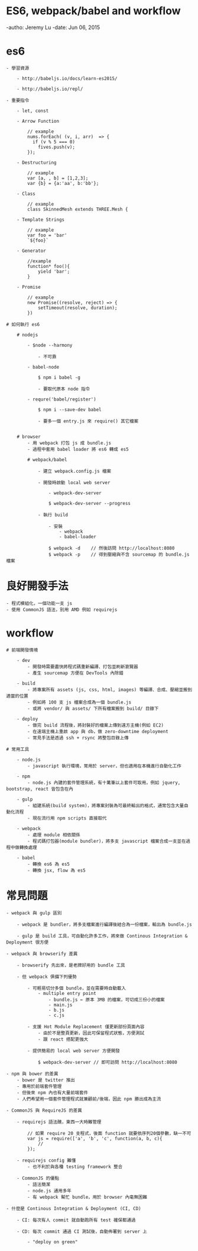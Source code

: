 
ES6, webpack/babel and workflow
===============================

-autho: Jeremy Lu
-date: Jun 06, 2015

# es6
	
	- 學習資源

		- http://babeljs.io/docs/learn-es2015/
		
		- http://babeljs.io/repl/
	
	- 重要指令
		
		- let, const 

		- Arrow Function

			// example
			nums.forEach( (v, i, arr)  => {
			  if (v % 5 === 0)
			    fives.push(v);
			});
		
		- Destructuring
		
			// example
			var [a, , b] = [1,2,3];
			var {b} = {a:'aa', b:'bb'};
		
		- Class

			// example
			class SkinnedMesh extends THREE.Mesh {
		
		- Template Strings

			// example
			var foo = 'bar'
			`${foo}`

		- Generator
			
			//example
			function* foo(){
				yield 'bar';
			}

		- Promise	

			// example
			new Promise((resolve, reject) => {
		        setTimeout(resolve, duration);
		    })

	# 如何執行 es6
		
		# nodejs

			- $node --harmony
				
				- 不可靠
			
			- babel-node

				$ npm i babel -g
				
				- 要取代原本 node 指令
			
			- requre('babel/register')

				$ npm i --save-dev babel

				- 要多一個 entry.js 來 require() 其它檔案

		
		# browser
			- 用 webpack 打包 js 成 bundle.js
			- 過程中套用 babel loader 將 es6 轉成 es5

			# webpack/babel

				- 建立 webpack.config.js 檔案

				- 開發時啟動 local web server
					
					- webpack-dev-server

					$ webpack-dev-server --progress

				- 執行 build
					
					- 安裝
						- webpack
						- babel-loader

					$ webpack -d 	// 然後訪問 http://localhost:8080
					$ webpack -p 	// 得到壓縮與不含 sourcemap 的 bundle.js 檔案

# 良好開發手法
	
	- 程式模組化，一個功能一支 js
	- 使用 CommonJS 語法，別用 AMD 例如 requirejs

# workflow

	# 前端開發情境

		- dev
			- 開發時需要盡快將程式碼重新編譯、打包並刷新瀏覽器
			- 產生 sourcemap 方便在 DevTools 內除錯

		- build
			- 將專案所有 assets (js, css, html, images) 等編譯、合成、壓縮並搬到適當的位置
			- 例如將 100 支 js 檔案合成為一個 bundle.js 
			- 或將 vendor/ 與 assets/ 下所有檔案搬到 build/ 目錄下

		- deploy
			- 做完 build 流程後，將封裝好的檔案上傳到遠方主機(例如 EC2)
			- 在遠端主機上重啟 app 與 db，做 zero-downtime deployment
			- 常見手法是透過 ssh + rsync 將整包目錄上傳

	# 常用工具

		- node.js
			- javascript 執行環境，常用於 server，但也適用在本機進行自動化工作
		
		- npm
			- node.js 內建的套件管理系統，有十萬筆以上套件可取用，例如 jquery, bootstrap, react 皆包含在內

		- gulp
			- 組建系統(build system)，將專案封裝為可最終輸出的格式，通常包含大量自動化流程
			- 現在流行用 npm scripts 直接取代

		- webpack
			- 處理 module 相依關係
			- 程式碼打包器(module bundler)，將多支 javascript 檔案合成一支並在過程中做轉換處理
			
		- babel
			- 轉換 es6 為 es5
			- 轉換 jsx, flow 為 es5
		
# 常見問題

	- webpack 與 gulp 區別

		- webpack 是 bundler，將多支檔案進行編譯後結合為一份檔案，輸出為 bundle.js

		- gulp 是 build 工具，可自動化許多工作，將來做 Continous Integration & Deployment 很方便

	- webpack 與 browserify 差異

		- browserify 先出來，是老牌好用的 bundle 工具
		
		- 但 webpack 俱備下列優勢
			
			- 可輕易切分多個 bundle，並在需要時自動載入
				- multiple entry point
					- bundle.js ← 原本 3MB 的檔案，可切成三份小的檔案
					- main.js
					- b.js
					- c.js
			
			- 支援 Hot Module Replacement 僅更新部份頁面內容
				- 由於不是整頁更新，因此可保留程式狀態，方便測試
				- 跟 react 搭配更強大

			- 提供簡易的 local web server 方便開發
				
				$ webpack-dev-server // 即可訪問 http://localhost:8080
	
	- npm 與 bower 的差異
		- bower 是 twitter 推出
		- 專用於前端套件管理
		- 但後來 npm 內也有大量前端套件
		- 人們希望用一個套件管理程式就兼顧前/後端，因此 npm 勝出成為主流

	- CommonJS 與 RequireJS 的差異
	
		- requirejs 語法醜，東西一大時難管理

			// 如果 require 20 支程式，後面 function 就要依序列20個參數，缺一不可
			var js = require(['a', 'b', 'c', function(a, b, c){
				//	
			});	

		- requirejs config 難懂
			- 也不利於與各種 testing framework 整合

		- CommonJS 的優點
			- 語法簡潔
			- node.js 通用多年
			- 有 webpack 幫忙 bundle，用於 browser 內毫無困難

	- 什麼是 Continous Integration & Deployment (CI, CD)	

		- CI: 每次有人 commit 就自動跑所有 test 確保都通過

		- CD: 每次 commit 通過 CI 測試後，自動佈署到 server 上

			- "deploy on green"		